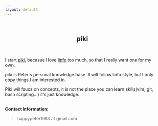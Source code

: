 ```yaml
---
layout: default
---
```

<br />
<h2 style="text-align:center">piki</h2>
<br />

I start [piki](/piki/pages/piki_name.html), becasue I love [linfo](http://www.linfo.org) too much, so that I really want
one for my own. 

piki is Peter's personal knowledge base. It will follow linfo style, but I
only copy things I am interested in. 

Piki will foucs on concepts, it is not the place you can learn skills(vim,
git, bash  scripting...) it's just knowledge.


<p><br /><b>Contact Information:</b></p>

<blockquote>
<p>
happypeter1983 at gmail.com
</p>
</blockquote>




